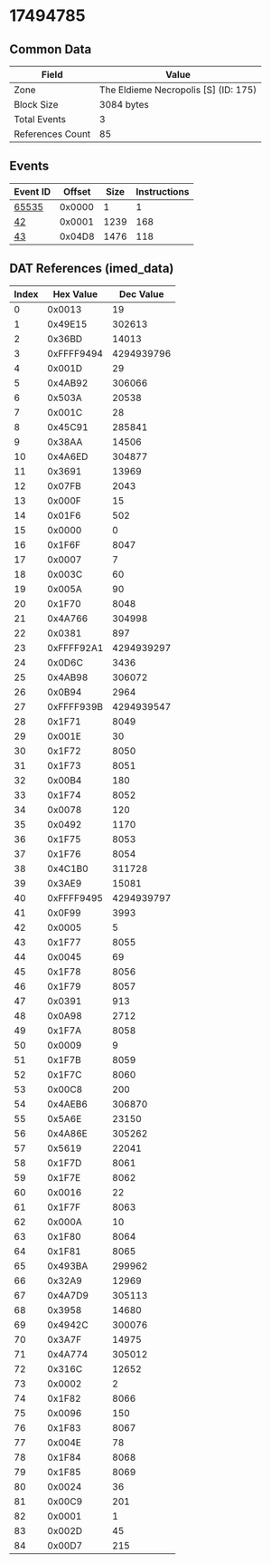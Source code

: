 # 17494785

## Common Data

| Field            | Value                                |
|------------------|--------------------------------------|
| Zone             | The Eldieme Necropolis [S] (ID: 175) |
| Block Size       | 3084 bytes                           |
| Total Events     | 3                                    |
| References Count | 85                                   |

## Events

| Event ID            | Offset   |   Size |   Instructions |
|---------------------|----------|--------|----------------|
| [65535](./65535.md) | 0x0000   |      1 |              1 |
| [42](./42.md)       | 0x0001   |   1239 |            168 |
| [43](./43.md)       | 0x04D8   |   1476 |            118 |

## DAT References (imed_data)

|   Index | Hex Value   |   Dec Value |
|---------|-------------|-------------|
|       0 | 0x0013      |          19 |
|       1 | 0x49E15     |      302613 |
|       2 | 0x36BD      |       14013 |
|       3 | 0xFFFF9494  |  4294939796 |
|       4 | 0x001D      |          29 |
|       5 | 0x4AB92     |      306066 |
|       6 | 0x503A      |       20538 |
|       7 | 0x001C      |          28 |
|       8 | 0x45C91     |      285841 |
|       9 | 0x38AA      |       14506 |
|      10 | 0x4A6ED     |      304877 |
|      11 | 0x3691      |       13969 |
|      12 | 0x07FB      |        2043 |
|      13 | 0x000F      |          15 |
|      14 | 0x01F6      |         502 |
|      15 | 0x0000      |           0 |
|      16 | 0x1F6F      |        8047 |
|      17 | 0x0007      |           7 |
|      18 | 0x003C      |          60 |
|      19 | 0x005A      |          90 |
|      20 | 0x1F70      |        8048 |
|      21 | 0x4A766     |      304998 |
|      22 | 0x0381      |         897 |
|      23 | 0xFFFF92A1  |  4294939297 |
|      24 | 0x0D6C      |        3436 |
|      25 | 0x4AB98     |      306072 |
|      26 | 0x0B94      |        2964 |
|      27 | 0xFFFF939B  |  4294939547 |
|      28 | 0x1F71      |        8049 |
|      29 | 0x001E      |          30 |
|      30 | 0x1F72      |        8050 |
|      31 | 0x1F73      |        8051 |
|      32 | 0x00B4      |         180 |
|      33 | 0x1F74      |        8052 |
|      34 | 0x0078      |         120 |
|      35 | 0x0492      |        1170 |
|      36 | 0x1F75      |        8053 |
|      37 | 0x1F76      |        8054 |
|      38 | 0x4C1B0     |      311728 |
|      39 | 0x3AE9      |       15081 |
|      40 | 0xFFFF9495  |  4294939797 |
|      41 | 0x0F99      |        3993 |
|      42 | 0x0005      |           5 |
|      43 | 0x1F77      |        8055 |
|      44 | 0x0045      |          69 |
|      45 | 0x1F78      |        8056 |
|      46 | 0x1F79      |        8057 |
|      47 | 0x0391      |         913 |
|      48 | 0x0A98      |        2712 |
|      49 | 0x1F7A      |        8058 |
|      50 | 0x0009      |           9 |
|      51 | 0x1F7B      |        8059 |
|      52 | 0x1F7C      |        8060 |
|      53 | 0x00C8      |         200 |
|      54 | 0x4AEB6     |      306870 |
|      55 | 0x5A6E      |       23150 |
|      56 | 0x4A86E     |      305262 |
|      57 | 0x5619      |       22041 |
|      58 | 0x1F7D      |        8061 |
|      59 | 0x1F7E      |        8062 |
|      60 | 0x0016      |          22 |
|      61 | 0x1F7F      |        8063 |
|      62 | 0x000A      |          10 |
|      63 | 0x1F80      |        8064 |
|      64 | 0x1F81      |        8065 |
|      65 | 0x493BA     |      299962 |
|      66 | 0x32A9      |       12969 |
|      67 | 0x4A7D9     |      305113 |
|      68 | 0x3958      |       14680 |
|      69 | 0x4942C     |      300076 |
|      70 | 0x3A7F      |       14975 |
|      71 | 0x4A774     |      305012 |
|      72 | 0x316C      |       12652 |
|      73 | 0x0002      |           2 |
|      74 | 0x1F82      |        8066 |
|      75 | 0x0096      |         150 |
|      76 | 0x1F83      |        8067 |
|      77 | 0x004E      |          78 |
|      78 | 0x1F84      |        8068 |
|      79 | 0x1F85      |        8069 |
|      80 | 0x0024      |          36 |
|      81 | 0x00C9      |         201 |
|      82 | 0x0001      |           1 |
|      83 | 0x002D      |          45 |
|      84 | 0x00D7      |         215 |
